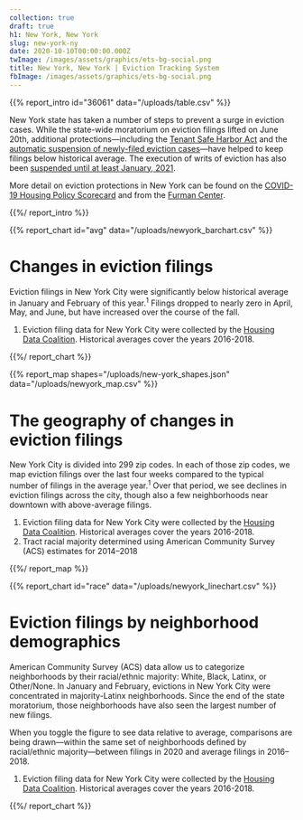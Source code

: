 ```yaml
---
collection: true
draft: true
h1: New York, New York
slug: new-york-ny
date: 2020-10-10T00:00:00.000Z
twImage: /images/assets/graphics/ets-bg-social.png
title: New York, New York | Eviction Tracking System
fbImage: /images/assets/graphics/ets-bg-social.png
---
```


{{% report_intro id="36061" data="/uploads/table.csv" %}}

New York state has taken a number of steps to prevent a surge in eviction cases. While the state-wide moratorium on eviction filings lifted on June 20th, additional protections—including the [Tenant Safe Harbor Act](https://www.nysenate.gov/legislation/bills/2019/s8192/amendment/b) and the    [automatic suspension of newly-filed eviction cases](http://nycourts.gov/whatsnew/pdf/ao160a20.pdf)—have helped to keep filings below historical average. The execution of writs of eviction has also been [suspended until at least January, 2021](https://www.governor.ny.gov/news/governor-cuomo-announces-moratorium-covid-related-residential-evictions-will-be-extended-until).

More detail on eviction protections in New York can be found on the [COVID-19 Housing Policy Scorecard](https://evictionlab.org/covid-policy-scorecard/ny/) and from the [Furman Center](https://furmancenter.org/thestoop/entry/data-update-eviction-filings-in-nyc-since-covid-19).

{{%/ report_intro %}}



{{% report_chart id="avg" data="/uploads/newyork_barchart.csv" %}}





# Changes in eviction filings

Eviction filings in New York City were significantly below historical average in January and February of this year.<sup>1</sup> Filings dropped to nearly zero in April, May, and June, but have increased over the course of the fall.

1. Eviction filing data for New York City were collected by the [Housing Data Coalition](https://www.housingdatanyc.org//). Historical averages cover the years 2016-2018.





{{%/ report_chart %}}



{{% report_map shapes="/uploads/new-york_shapes.json" data="/uploads/newyork_map.csv" %}}

# The geography of changes in eviction filings

New York City is divided into 299 zip codes. In each of those zip codes, we map eviction filings over the last four weeks compared to the typical number of filings in the average year.<sup>1</sup> Over that period, we see declines in eviction filings across the city, though also a few neighborhoods near downtown with above-average filings.

1. Eviction filing data for New York City were collected by the [Housing Data Coalition](https://www.housingdatanyc.org//). Historical averages cover the years 2016-2018.
2. Tract racial majority determined using American Community Survey (ACS) estimates for 2014–2018

{{%/ report_map %}}



{{% report_chart id="race" data="/uploads/newyork_linechart.csv" %}}





# Eviction filings by neighborhood demographics

American Community Survey (ACS) data allow us to categorize neighborhoods by their racial/ethnic majority: White, Black, Latinx, or Other/None. In January and February, evictions in New York City were concentrated in majority-Latinx neighborhoods. Since the end of the state moratorium, those neighborhoods have also seen the largest number of new filings. 

When you toggle the figure to see data relative to average, comparisons are being drawn—within the same set of neighborhoods defined by racial/ethnic majority—between filings in 2020 and average filings in 2016–2018.

1. Eviction filing data for New York City were collected by the [Housing Data Coalition](https://www.housingdatanyc.org//). Historical averages cover the years 2016-2018.





{{%/ report_chart %}}